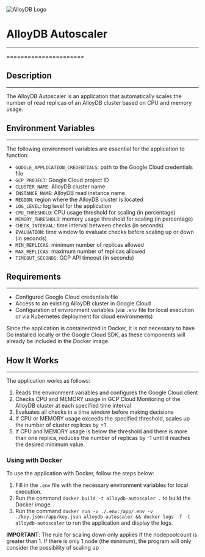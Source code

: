 ![AlloyDB Logo](https://miro.medium.com/v2/resize:fit:1400/1*X8fQjt3rQwXHc0lpnW7MXA.png)

# AlloyDB Autoscaler

---
======================

## Description

------------

The AlloyDB Autoscaler is an application that automatically scales the number of read replicas of an AlloyDB cluster based on CPU and memory usage.

## Environment Variables

-------------------------

The following environment variables are essential for the application to function:

* `GOOGLE_APPLICATION_CREDENTIALS`: path to the Google Cloud credentials file
* `GCP_PROJECT`: Google Cloud project ID
* `CLUSTER_NAME`: AlloyDB cluster name
* `INSTANCE_NAME`: AlloyDB read instance name
* `REGION`: region where the AlloyDB cluster is located
* `LOG_LEVEL`: log level for the application
* `CPU_THRESHOLD`: CPU usage threshold for scaling (in percentage)
* `MEMORY_THRESHOLD`: memory usage threshold for scaling (in percentage)
* `CHECK_INTERVAL`: time interval between checks (in seconds)
* `EVALUATION`: time window to evaluate checks before scaling up or down (in seconds)
* `MIN_REPLICAS`: minimum number of replicas allowed
* `MAX_REPLICAS`: maximum number of replicas allowed
* `TIMEOUT_SECONDS`: GCP API timeout (in seconds)


## Requirements

--------------

* Configured Google Cloud credentials file
* Access to an existing AlloyDB cluster in Google Cloud
* Configuration of environment variables (via `.env` file for local execution or via Kubernetes deployment for cloud environments)

Since the application is containerized in Docker, it is not necessary to have Go installed locally or the Google Cloud SDK, as these components will already be included in the Docker image.

## How It Works

----------------

The application works as follows:

1. Reads the environment variables and configures the Google Cloud client
2. Checks CPU and MEMORY usage in GCP Cloud Monitoring of the AlloyDB cluster at each specified time interval
3. Evaluates all checks in a time window before making decisions
4. If CPU or MEMORY usage exceeds the specified threshold, scales up the number of cluster replicas by +1
5. If CPU and MEMORY usage is below the threshold and there is more than one replica, reduces the number of replicas by -1 until it reaches the desired minimum value.

### Using with Docker

To use the application with Docker, follow the steps below:

1. Fill in the `.env` file with the necessary environment variables for local execution.
2. Run the command `docker build -t alloydb-autoscaler .` to build the Docker image
3. Run the command `docker run -v ./.env:/app/.env -v ./key.json:/app/key.json alloydb-autoscaler && docker logs -f -t alloydb-autoscaler` to run the application and display the logs.

**IMPORTANT**: The rule for scaling down only applies if the nodepoolcount is greater than 1. If there is only 1 node (the minimum), the program will only consider the possibility of scaling up